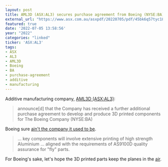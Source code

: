 ```yaml
---
layout: post
title: AML3D (ASX:AL3) secures purchase agreement from Boeing (NYSE:BA)
external_url: "https://www.asx.com.au/asxpdf/20220705/pdf/45bk6q57tyc188.pdf"
featured: true
date: '2022-07-05 13:58:56'
year: "2022"
categories: "linked"
ticker: 'ASX:AL3'
tags:
- ASX
- AL3
- AML3D
- Boeing
- BA
- purchase-agreement
- additive
- manufacturing
---
```

Additive manufacturing company, [AML3D (ASX:AL3)](https://www2.asx.com.au/markets/company/AL3):

> announce[d] that the Company has received a further additional purchase agreement to develop and produce 3D printed components for The Boeing Company (NYSE:BA)

Boeing sure [ain't the company it used to be](https://www.netflix.com/title/81272421).

> ... key components will involve extensive printing of high strength Aluminium ... aligned with the requirements of AS9100D quality assurance for "fly" parts.

For Boeing's sake, let's hope the 3D printed parts keep the planes in the [air](https://www.wikiwand.com/en/Boeing_737_MAX_groundings).
